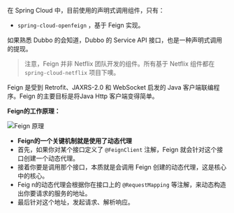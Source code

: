 在 Spring Cloud 中，目前使用的声明式调用组件，只有：

- `spring-cloud-openfeign` ，基于 Feign 实现。

如果熟悉 Dubbo 的会知道，Dubbo 的 Service API 接口，也是一种声明式调用的提现。

> 注意，Feign 并非 Netflix 团队开发的组件。所有基于 Netflix 组件都在 `spring-cloud-netflix` 项目下噢。



Feign 是受到 Retrofit、JAXRS-2.0 和 WebSocket 启发的 Java 客户端联编程序。Feign 的主要目标是将Java Http 客户端变得简单。



**Feign的工作原理：**

![Feign 原理](http://static.iocoder.cn/6650aa32de0def76db0e4c5228619aef)

- **Feign的一个关键机制就是使用了动态代理**
- 首先，如果你对某个接口定义了 `@FeignClient` 注解，Feign 就会针对这个接口创建一个动态代理。
- 接着你要是调用那个接口，本质就是会调用 Feign 创建的动态代理，这是核心中的核心。
- Feig n的动态代理会根据你在接口上的 `@RequestMapping` 等注解，来动态构造出你要请求的服务的地址。
- 最后针对这个地址，发起请求、解析响应。



